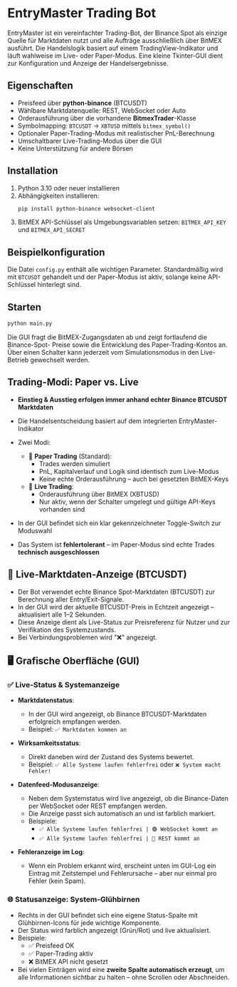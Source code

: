 # EntryMaster Trading Bot

EntryMaster ist ein vereinfachter Trading-Bot, der Binance Spot als einzige Quelle
für Marktdaten nutzt und alle Aufträge ausschließlich über BitMEX ausführt. Die
Handelslogik basiert auf einem TradingView-Indikator und läuft wahlweise im Live-
 oder Paper-Modus. Eine kleine Tkinter-GUI dient zur Konfiguration und Anzeige der
Handelsergebnisse.

## Eigenschaften
* Preisfeed über **python-binance** (BTCUSDT)
* Wählbare Marktdatenquelle: REST, WebSocket oder Auto
* Orderausführung über die vorhandene **BitmexTrader**-Klasse
* Symbolmapping: `BTCUSDT` → `XBTUSD` mittels `bitmex_symbol()`
* Optionaler Paper-Trading-Modus mit realistischer PnL-Berechnung
* Umschaltbarer Live-Trading-Modus über die GUI
* Keine Unterstützung für andere Börsen

## Installation
1. Python 3.10 oder neuer installieren
2. Abhängigkeiten installieren:
   ```bash
   pip install python-binance websocket-client
   ```
3. BitMEX API-Schlüssel als Umgebungsvariablen setzen:
   `BITMEX_API_KEY` und `BITMEX_API_SECRET`

## Beispielkonfiguration
Die Datei `config.py` enthält alle wichtigen Parameter. Standardmäßig wird mit
`BTCUSDT` gehandelt und der Paper-Modus ist aktiv, solange keine API-Schlüssel
hinterlegt sind.

## Starten
```bash
python main.py
```
Die GUI fragt die BitMEX-Zugangsdaten ab und zeigt fortlaufend die Binance-Spot-
Preise sowie die Entwicklung des Paper-Trading-Kontos an. Über einen Schalter kann jederzeit vom Simulationsmodus in den Live-Betrieb gewechselt werden.

## Trading-Modi: Paper vs. Live

- **Einstieg & Ausstieg erfolgen immer anhand echter Binance BTCUSDT Marktdaten**
- Die Handelsentscheidung basiert auf dem integrierten EntryMaster-Indikator
- Zwei Modi:
  - 🧪 **Paper Trading** (Standard):
    - Trades werden simuliert
    - PnL, Kapitalverlauf und Logik sind identisch zum Live-Modus
    - Keine echte Orderausführung – auch bei gesetzten BitMEX-Keys
  - 💼 **Live Trading**:
    - Orderausführung über BitMEX (XBTUSD)
    - Nur aktiv, wenn der Schalter umgelegt und gültige API-Keys vorhanden sind

- In der GUI befindet sich ein klar gekennzeichneter Toggle-Switch zur Moduswahl
- Das System ist **fehlertolerant** – im Paper-Modus sind echte Trades **technisch ausgeschlossen**

## 📡 Live-Marktdaten-Anzeige (BTCUSDT)

- Der Bot verwendet echte Binance Spot-Marktdaten (BTCUSDT) zur Berechnung aller Entry/Exit-Signale.
- In der GUI wird der aktuelle BTCUSDT-Preis in Echtzeit angezeigt – aktualisiert alle 1–2 Sekunden.
- Diese Anzeige dient als Live-Status zur Preisreferenz für Nutzer und zur Verifikation des Systemzustands.
- Bei Verbindungsproblemen wird "❌" angezeigt.

## 🖥️ Grafische Oberfläche (GUI)

### ✅ Live-Status & Systemanzeige

- **Marktdatenstatus**:
  - In der GUI wird angezeigt, ob Binance BTCUSDT-Marktdaten erfolgreich empfangen werden.
  - Beispiel: `✅ Marktdaten kommen an`

- **Wirksamkeitsstatus**:
  - Direkt daneben wird der Zustand des Systems bewertet.
  - Beispiel: `✅ Alle Systeme laufen fehlerfrei` oder `❌ System macht Fehler!`
- **Datenfeed-Modusanzeige**:
  - Neben dem Systemstatus wird live angezeigt, ob die Binance-Daten 
    per WebSocket oder REST empfangen werden.
  - Die Anzeige passt sich automatisch an und ist farblich markiert.
  - Beispiele:
    - `✅ Alle Systeme laufen fehlerfrei | 🟢 WebSocket kommt an`
    - `✅ Alle Systeme laufen fehlerfrei | 🔴 REST kommt an`

- **Fehleranzeige im Log**:
  - Wenn ein Problem erkannt wird, erscheint unten im GUI-Log ein Eintrag mit Zeitstempel und Fehlerursache – aber nur einmal pro Fehler (kein Spam).

### 🌐 Statusanzeige: System-Glühbirnen

- Rechts in der GUI befindet sich eine eigene Status-Spalte mit Glühbirnen-Icons
  für jede wichtige Komponente.
- Der Status wird farblich angezeigt (Grün/Rot) und live aktualisiert.
- Beispiele:
  - ✅ Preisfeed OK
  - ✅ Paper-Trading aktiv
  - ❌ BitMEX API nicht gesetzt
- Bei vielen Einträgen wird eine **zweite Spalte automatisch erzeugt**, um alle
  Informationen sichtbar zu halten – ohne Scrollen oder Abschneiden.

